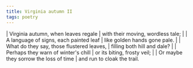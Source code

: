 ```yaml
---
title: Virginia autumn II
tags: poetry
---
```


| Virginia autumn, when leaves regale
| with their moving, wordless tale;
|
| A language of signs, each painted leaf
| like golden hands gone pale.
|
| What do they say, those flustered leaves,
| filling both hill and dale?
|
| Perhaps they warn of winter's chill
| or its biting, frosty veil;
|
| Or maybe they sorrow the loss of time
| and run to cloak the trail.
